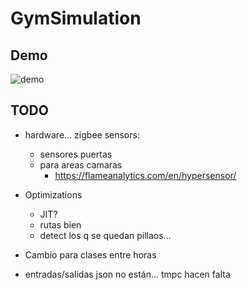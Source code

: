 # GymSimulation

## Demo

![demo](output.gif)

## TODO

- hardware... zigbee sensors:
  - sensores puertas
  - para areas camaras
    - <https://flameanalytics.com/en/hypersensor/>

- Optimizations
  - JIT?
  - rutas bien
  - detect los q se quedan pillaos...

- Cambio para clases entre horas

- entradas/salidas json no están... tmpc hacen falta
